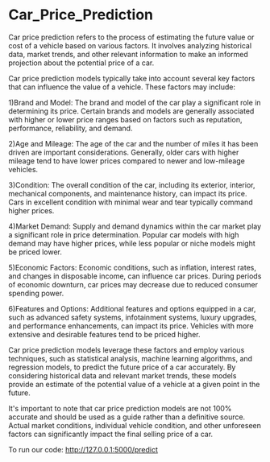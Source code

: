 # Car_Price_Prediction
Car price prediction refers to the process of estimating the future value or cost of a vehicle based on various factors. It involves analyzing historical data, market trends, and other relevant information to make an informed projection about the potential price of a car.

Car price prediction models typically take into account several key factors that can influence the value of a vehicle. These factors may include:

1)Brand and Model: The brand and model of the car play a significant role in determining its price. Certain brands and models are generally associated with higher or lower price ranges based on factors such as reputation, performance, reliability, and demand.

2)Age and Mileage: The age of the car and the number of miles it has been driven are important considerations. Generally, older cars with higher mileage tend to have lower prices compared to newer and low-mileage vehicles.

3)Condition: The overall condition of the car, including its exterior, interior, mechanical components, and maintenance history, can impact its price. Cars in excellent condition with minimal wear and tear typically command higher prices.

4)Market Demand: Supply and demand dynamics within the car market play a significant role in price determination. Popular car models with high demand may have higher prices, while less popular or niche models might be priced lower.

5)Economic Factors: Economic conditions, such as inflation, interest rates, and changes in disposable income, can influence car prices. During periods of economic downturn, car prices may decrease due to reduced consumer spending power.

6)Features and Options: Additional features and options equipped in a car, such as advanced safety systems, infotainment systems, luxury upgrades, and performance enhancements, can impact its price. Vehicles with more extensive and desirable features tend to be priced higher.

Car price prediction models leverage these factors and employ various techniques, such as statistical analysis, machine learning algorithms, and regression models, to predict the future price of a car accurately. By considering historical data and relevant market trends, these models provide an estimate of the potential value of a vehicle at a given point in the future.

It's important to note that car price prediction models are not 100% accurate and should be used as a guide rather than a definitive source. Actual market conditions, individual vehicle condition, and other unforeseen factors can significantly impact the final selling price of a car.

To run our code:
http://127.0.0.1:5000/predict
